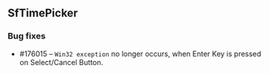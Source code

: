 ## SfTimePicker

### Bug fixes


* \#176015 –  `Win32 exception` no longer occurs, when Enter Key is pressed on Select/Cancel Button.